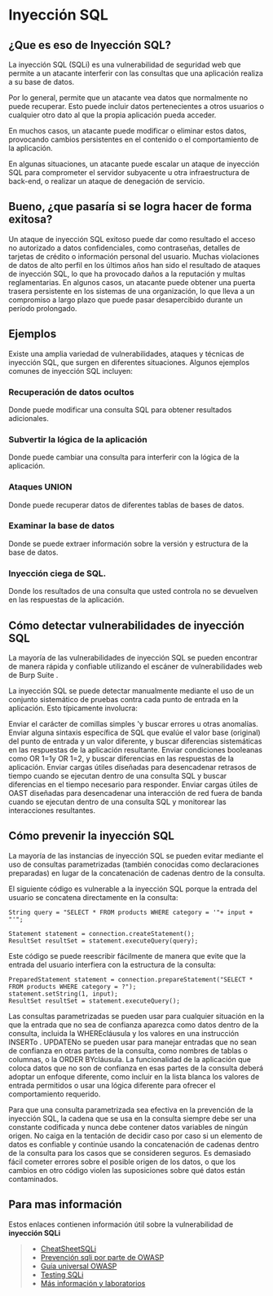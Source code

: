 # Inyección SQL

## **¿Que es eso de Inyección SQL?**

La inyección SQL (SQLi) es una vulnerabilidad de seguridad web que permite a un atacante interferir con las consultas que una aplicación realiza a su base de datos. 

Por lo general, permite que un atacante vea datos que normalmente no puede recuperar. Esto puede incluir datos pertenecientes a otros usuarios o cualquier otro dato al que la propia aplicación pueda acceder. 

En muchos casos, un atacante puede modificar o eliminar estos datos, provocando cambios persistentes en el contenido o el comportamiento de la aplicación.

En algunas situaciones, un atacante puede escalar un ataque de inyección SQL para comprometer el servidor subyacente u otra infraestructura de back-end, o realizar un ataque de denegación de servicio.


## **Bueno, ¿que pasaría si se logra hacer de forma exitosa?**
Un ataque de inyección SQL exitoso puede dar como resultado el acceso no autorizado a datos confidenciales, como contraseñas, detalles de tarjetas de crédito o información personal del usuario. Muchas violaciones de datos de alto perfil en los últimos años han sido el resultado de ataques de inyección SQL, lo que ha provocado daños a la reputación y multas reglamentarias. En algunos casos, un atacante puede obtener una puerta trasera persistente en los sistemas de una organización, lo que lleva a un compromiso a largo plazo que puede pasar desapercibido durante un período prolongado.

## **Ejemplos**
Existe una amplia variedad de vulnerabilidades, ataques y técnicas de inyección SQL, que surgen en diferentes situaciones. Algunos ejemplos comunes de inyección SQL incluyen:

### **Recuperación de datos ocultos**
 Donde puede modificar una consulta SQL para obtener resultados adicionales.

### **Subvertir la lógica de la aplicación**
 Donde puede cambiar una consulta para interferir con la lógica de la aplicación.
### **Ataques UNION** 
 Donde puede recuperar datos de diferentes tablas de bases de datos.
### **Examinar la base de datos**
 Donde se puede extraer información sobre la versión y estructura de la base de datos.
### **Inyección ciega de SQL.**
 Donde los resultados de una consulta que usted controla no se devuelven en las respuestas de la aplicación.

 ## **Cómo detectar vulnerabilidades de inyección SQL**
La mayoría de las vulnerabilidades de inyección SQL se pueden encontrar de manera rápida y confiable utilizando el escáner de vulnerabilidades web de Burp Suite .

La inyección SQL se puede detectar manualmente mediante el uso de un conjunto sistemático de pruebas contra cada punto de entrada en la aplicación. Esto típicamente involucra:

Enviar el carácter de comillas simples 'y buscar errores u otras anomalías.
Enviar alguna sintaxis específica de SQL que evalúe el valor base (original) del punto de entrada y un valor diferente, y buscar diferencias sistemáticas en las respuestas de la aplicación resultante.
Enviar condiciones booleanas como OR 1=1y OR 1=2, y buscar diferencias en las respuestas de la aplicación.
Enviar cargas útiles diseñadas para desencadenar retrasos de tiempo cuando se ejecutan dentro de una consulta SQL y buscar diferencias en el tiempo necesario para responder.
Enviar cargas útiles de OAST diseñadas para desencadenar una interacción de red fuera de banda cuando se ejecutan dentro de una consulta SQL y monitorear las interacciones resultantes.


## **Cómo prevenir la inyección SQL**
La mayoría de las instancias de inyección SQL se pueden evitar mediante el uso de consultas parametrizadas (también conocidas como declaraciones preparadas) en lugar de la concatenación de cadenas dentro de la consulta.

El siguiente código es vulnerable a la inyección SQL porque la entrada del usuario se concatena directamente en la consulta:
```
String query = "SELECT * FROM products WHERE category = '"+ input + "'";

Statement statement = connection.createStatement();
ResultSet resultSet = statement.executeQuery(query);
```
Este código se puede reescribir fácilmente de manera que evite que la entrada del usuario interfiera con la estructura de la consulta:
```
PreparedStatement statement = connection.prepareStatement("SELECT * FROM products WHERE category = ?");
statement.setString(1, input);
ResultSet resultSet = statement.executeQuery();
```
Las consultas parametrizadas se pueden usar para cualquier situación en la que la entrada que no sea de confianza aparezca como datos dentro de la consulta, incluida la WHEREcláusula y los valores en una instrucción INSERTo . UPDATENo se pueden usar para manejar entradas que no sean de confianza en otras partes de la consulta, como nombres de tablas o columnas, o la ORDER BYcláusula. La funcionalidad de la aplicación que coloca datos que no son de confianza en esas partes de la consulta deberá adoptar un enfoque diferente, como incluir en la lista blanca los valores de entrada permitidos o usar una lógica diferente para ofrecer el comportamiento requerido.

Para que una consulta parametrizada sea efectiva en la prevención de la inyección SQL, la cadena que se usa en la consulta siempre debe ser una constante codificada y nunca debe contener datos variables de ningún origen. No caiga en la tentación de decidir caso por caso si un elemento de datos es confiable y continúe usando la concatenación de cadenas dentro de la consulta para los casos que se consideren seguros. Es demasiado fácil cometer errores sobre el posible origen de los datos, o que los cambios en otro código violen las suposiciones sobre qué datos están contaminados.


## **Para mas información**
Estos enlaces contienen información útil sobre la vulnerabilidad de **inyección SQLi**
>- [CheatSheetSQLi](https://portswigger.net/web-security/sql-injection/cheat-sheet)
>- [Prevención sqli por parte de OWASP](https://cheatsheetseries.owasp.org/cheatsheets/SQL_Injection_Prevention_Cheat_Sheet.html)
>- [Guía universal OWASP](https://owasp.org/www-pdf-archive/Gu%C3%ADa_de_pruebas_de_OWASP_ver_3.0.pdf)
>- [Testing SQLi](https://owasp.org/www-project-web-security-testing-guide/latest/4-Web_Application_Security_Testing/07-Input_Validation_Testing/05-Testing_for_SQL_Injection)
>- [Más información y laboratorios](https://portswigger.net/web-security/sql-injection)
